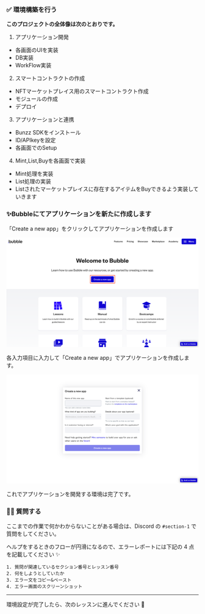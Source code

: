 ### ✅ 環境構築を行う

**このプロジェクトの全体像は次のとおりです。**

1. アプリケーション開発

- 各画面のUIを実装
- DB実装
- WorkFlow実装

2. スマートコントラクトの作成

- NFTマーケットプレイス用のスマートコントラクト作成
- モジュールの作成
- デプロイ

3. アプリケーションと連携

- Bunzz SDKをインストール
- ID/APIkeyを設定
- 各画面でのSetup

4. Mint,List,Buyを各画面で実装

- Mint処理を実装
- List処理の実装
- Listされたマーケットプレイスに存在するアイテムをBuyできるよう実装していきます



### ✨Bubbleにてアプリケーションを新たに作成します

「Create a new app」をクリックしてアプリケーションを作成します

![](/public/images/99-NFT-MarketPlace/section-1/1_1_1.png)

各入力項目に入力して「Create a new app」でアプリケーションを作成します。

![](/public/images/99-NFT-MarketPlace/section-1/1_1_2.png)

これでアプリケーションを開発する環境は完了です。


### 🙋‍♂️ 質問する

ここまでの作業で何かわからないことがある場合は、Discord の `#section-1` で質問をしてください。

ヘルプをするときのフローが円滑になるので、エラーレポートには下記の 4 点を記載してください ✨

```
1. 質問が関連しているセクション番号とレッスン番号
2. 何をしようとしていたか
3. エラー文をコピー&ペースト
4. エラー画面のスクリーンショット
```

---

環境設定が完了したら、次のレッスンに進んでください 🎉
